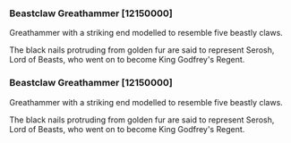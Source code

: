 ### Beastclaw Greathammer [12150000]

Greathammer with a striking end modelled to resemble five beastly claws.

The black nails protruding from golden fur are said to represent Serosh, Lord of Beasts, who went on to become King Godfrey's Regent.### Beastclaw Greathammer [12150000]

Greathammer with a striking end modelled to resemble five beastly claws.

The black nails protruding from golden fur are said to represent Serosh, Lord of Beasts, who went on to become King Godfrey's Regent.